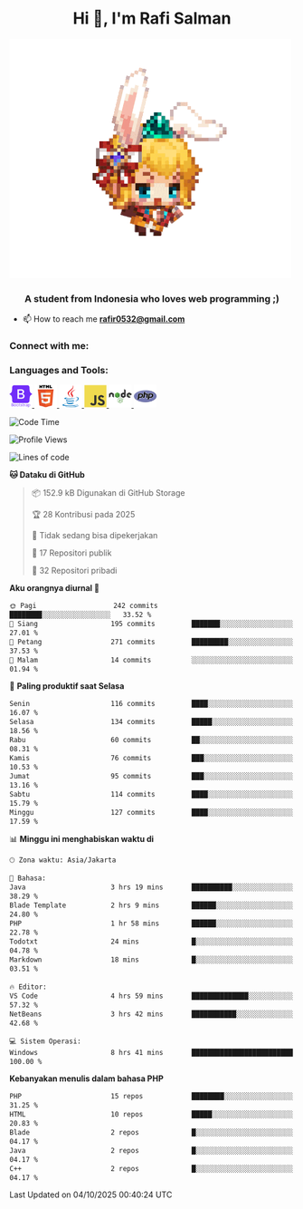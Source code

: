 <h1 align="center">Hi 👋, I'm Rafi Salman</h1>
<img src="img/lp.gif" /> 
<h3 align="center">A student from Indonesia who loves web programming ;)</h3>

- 📫 How to reach me **rafir0532@gmail.com**

<h3 align="left">Connect with me:</h3>
<p align="left">
</p>

<h3 align="left">Languages and Tools:</h3>
<p align="left"> <a href="https://getbootstrap.com" target="_blank" rel="noreferrer"> <img src="https://raw.githubusercontent.com/devicons/devicon/master/icons/bootstrap/bootstrap-plain-wordmark.svg" alt="bootstrap" width="40" height="40"/> </a> <a href="https://www.w3.org/html/" target="_blank" rel="noreferrer"> <img src="https://raw.githubusercontent.com/devicons/devicon/master/icons/html5/html5-original-wordmark.svg" alt="html5" width="40" height="40"/> </a> <a href="https://www.java.com" target="_blank" rel="noreferrer"> <img src="https://raw.githubusercontent.com/devicons/devicon/master/icons/java/java-original.svg" alt="java" width="40" height="40"/> </a> <a href="https://developer.mozilla.org/en-US/docs/Web/JavaScript" target="_blank" rel="noreferrer"> <img src="https://raw.githubusercontent.com/devicons/devicon/master/icons/javascript/javascript-original.svg" alt="javascript" width="40" height="40"/> </a> <a href="https://nodejs.org" target="_blank" rel="noreferrer"> <img src="https://raw.githubusercontent.com/devicons/devicon/master/icons/nodejs/nodejs-original-wordmark.svg" alt="nodejs" width="40" height="40"/> </a> <a href="https://www.php.net" target="_blank" rel="noreferrer"> <img src="https://raw.githubusercontent.com/devicons/devicon/master/icons/php/php-original.svg" alt="php" width="40" height="40"/> </a> </p>

<!--START_SECTION:waka-->
![Code Time](http://img.shields.io/badge/Code%20Time-655%20hrs%2052%20mins-blue)

![Profile Views](http://img.shields.io/badge/Profil%20dilihat-0-blue)

![Lines of code](https://img.shields.io/badge/Sejak%20Hello%20World%20aku%20telah%20menulis-1.9%20million%20baris%20kode-blue)

**🐱 Dataku di GitHub** 

> 📦 152.9 kB Digunakan di GitHub Storage 
 > 
> 🏆 28 Kontribusi pada 2025
 > 
> 🚫 Tidak sedang bisa dipekerjakan
 > 
> 📜 17 Repositori publik 
 > 
> 🔑 32 Repositori pribadi 
 > 
**Aku orangnya diurnal 🐤** 

```text
🌞 Pagi                   242 commits         ████████░░░░░░░░░░░░░░░░░   33.52 % 
🌆 Siang                  195 commits         ███████░░░░░░░░░░░░░░░░░░   27.01 % 
🌃 Petang                 271 commits         █████████░░░░░░░░░░░░░░░░   37.53 % 
🌙 Malam                  14 commits          ░░░░░░░░░░░░░░░░░░░░░░░░░   01.94 % 
```
📅 **Paling produktif saat Selasa** 

```text
Senin                    116 commits         ████░░░░░░░░░░░░░░░░░░░░░   16.07 % 
Selasa                   134 commits         █████░░░░░░░░░░░░░░░░░░░░   18.56 % 
Rabu                     60 commits          ██░░░░░░░░░░░░░░░░░░░░░░░   08.31 % 
Kamis                    76 commits          ███░░░░░░░░░░░░░░░░░░░░░░   10.53 % 
Jumat                    95 commits          ███░░░░░░░░░░░░░░░░░░░░░░   13.16 % 
Sabtu                    114 commits         ████░░░░░░░░░░░░░░░░░░░░░   15.79 % 
Minggu                   127 commits         ████░░░░░░░░░░░░░░░░░░░░░   17.59 % 
```


📊 **Minggu ini menghabiskan waktu di** 

```text
🕑︎ Zona waktu: Asia/Jakarta

💬 Bahasa: 
Java                     3 hrs 19 mins       ██████████░░░░░░░░░░░░░░░   38.29 % 
Blade Template           2 hrs 9 mins        ██████░░░░░░░░░░░░░░░░░░░   24.80 % 
PHP                      1 hr 58 mins        ██████░░░░░░░░░░░░░░░░░░░   22.78 % 
Todotxt                  24 mins             █░░░░░░░░░░░░░░░░░░░░░░░░   04.78 % 
Markdown                 18 mins             █░░░░░░░░░░░░░░░░░░░░░░░░   03.51 % 

🔥 Editor: 
VS Code                  4 hrs 59 mins       ██████████████░░░░░░░░░░░   57.32 % 
NetBeans                 3 hrs 42 mins       ███████████░░░░░░░░░░░░░░   42.68 % 

💻 Sistem Operasi: 
Windows                  8 hrs 41 mins       █████████████████████████   100.00 % 
```

**Kebanyakan menulis dalam bahasa PHP** 

```text
PHP                      15 repos            ████████░░░░░░░░░░░░░░░░░   31.25 % 
HTML                     10 repos            █████░░░░░░░░░░░░░░░░░░░░   20.83 % 
Blade                    2 repos             █░░░░░░░░░░░░░░░░░░░░░░░░   04.17 % 
Java                     2 repos             █░░░░░░░░░░░░░░░░░░░░░░░░   04.17 % 
C++                      2 repos             █░░░░░░░░░░░░░░░░░░░░░░░░   04.17 % 
```




 Last Updated on 04/10/2025 00:40:24 UTC
<!--END_SECTION:waka-->
